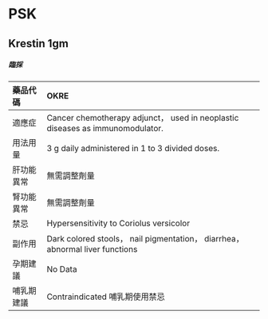# PSK

## Krestin 1gm

##### 臨採

| 藥品代碼   | OKRE                                                                          |
|:-----------|:------------------------------------------------------------------------------|
| 適應症     | Cancer chemotherapy adjunct， used in neoplastic diseases as immunomodulator. |
| 用法用量   | 3 g daily administered in 1 to 3 divided doses.                               |
| 肝功能異常 | 無需調整劑量                                                                  |
| 腎功能異常 | 無需調整劑量                                                                  |
| 禁忌       | Hypersensitivity to Coriolus versicolor                                       |
| 副作用     | Dark colored stools， nail pigmentation， diarrhea， abnormal liver functions |
| 孕期建議   | No Data                                                                       |
| 哺乳期建議 | Contraindicated 哺乳期使用禁忌                                                |

